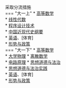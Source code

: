 采取分流措施  
=== "大一上"
    * [高等数学](../../课程/高等数学.md)  
    * [线性代数](../../课程/线性代数.md)  
    * [程序设计技术](../../课程/程序设计技术/程序设计技术（C++）.md)  
    * [中国近现代史纲要](../../课程/中国近现代史纲要.md)  
    * [英语](../../课程/英语.md)、[体育]  
    * [形势与政策](../../课程/形势与政策.md)  
=== "大一下"
    * [高等数学](../../课程/高等数学.md)  
    * [大学物理](../../课程/大学物理.md)
    * [离散数学](../../课程/离散数学.md)  
    * [电路原理](../../课程/电路原理.md)
    * [思想道德与法治](../../课程/思想道德与法治.md)  
    * [思想道德与法治实践](../../课程/思想道德与法治实践.md)  
    * [英语](../../课程/英语.md)、[体育]  
    * [形势与政策](../../课程/形势与政策.md)  